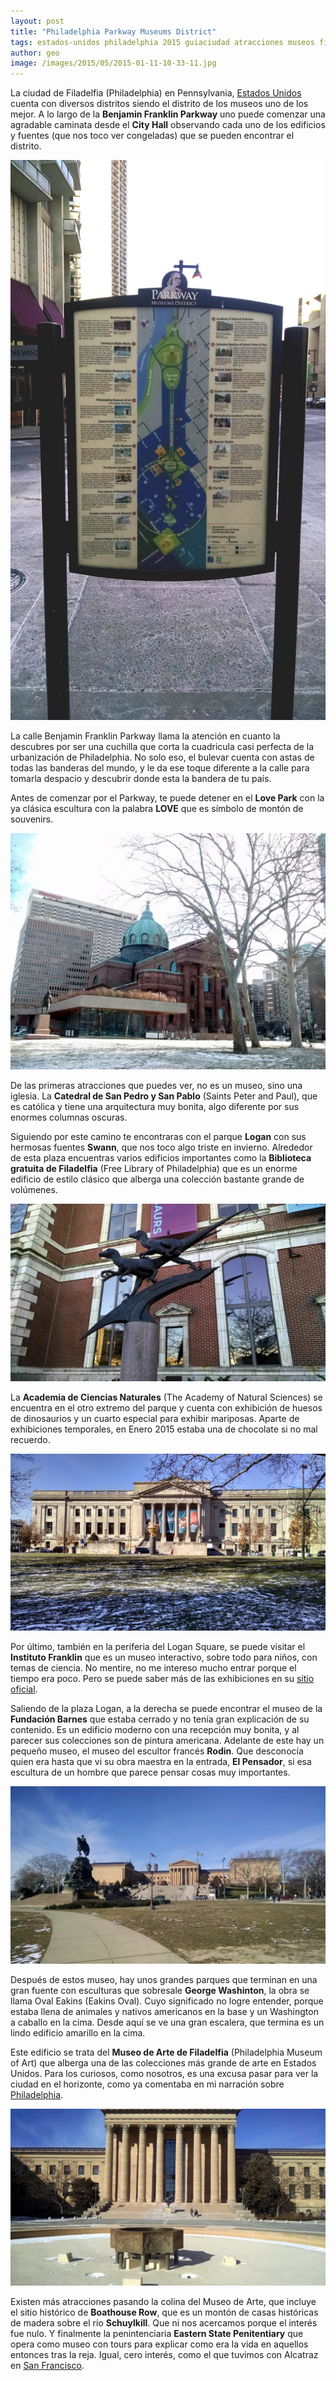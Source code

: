 ```yaml
---
layout: post
title: "Philadelphia Parkway Museums District"
tags: estados-unidos philadelphia 2015 guiaciudad atracciones museos filadelfia
author: geo
image: /images/2015/05/2015-01-11-10-33-11.jpg
---
```

La ciudad de Filadelfia (Philadelphia) en Pennsylvania, [Estados Unidos](/tag/estados-unidos) cuenta con diversos distritos siendo el distrito de los museos uno de los mejor. A lo largo de la **Benjamin Franklin Parkway** uno puede comenzar una agradable caminata desde el **City Hall** observando cada uno de los edificios y fuentes (que nos toco ver congeladas) que se pueden encontrar el distrito.

![Lámina con el mapa del Parkway](/images/2015/05/2015-01-11-10-41-35.jpg)

La calle Benjamin Franklin Parkway llama la atención en cuanto la descubres por ser una cuchilla que corta la cuadricula casi perfecta de la urbanización de Philadelphia. No solo eso, el bulevar cuenta con astas de todas las banderas del mundo, y le da ese toque diferente a la calle para tomarla despacio y descubrir donde esta la bandera de tu país.

Antes de comenzar por el Parkway, te puede detener en el **Love Park** con la ya clásica escultura con la palabra **LOVE** que es símbolo de montón de souvenirs. 

![Catedral de San Pedro y San Pablo](/images/2015/05/2015-01-11-12-20-39.jpg)

De las primeras atracciones que puedes ver, no es un museo, sino una iglesia. La **Catedral de San Pedro y San Pablo** (Saints Peter and Paul), que es católica y tiene una arquitectura muy bonita, algo diferente por sus enormes columnas oscuras. 

Siguiendo por este camino te encontraras con el parque **Logan** con sus hermosas fuentes **Swann**, que nos toco algo triste en invierno. Alrededor de esta plaza encuentras varios edificios importantes como la **Biblioteca gratuita de Filadelfia** (Free Library of Philadelphia) que es un enorme edificio de estilo clásico que alberga una colección bastante grande de volúmenes.

![Velociraptores en entrada a La Academia de Ciencias Naturales](/images/2015/05/2015-01-11-10-47-37.jpg)

La **Academia de Ciencias Naturales** (The Academy of Natural Sciences) se encuentra en el otro extremo del parque y cuenta con exhibición de huesos de dinosaurios y un cuarto especial para exhibir mariposas. Aparte de exhibiciones temporales, en Enero 2015 estaba una de chocolate si no mal recuerdo.

![Fachada del Instituto Franklin](/images/2015/05/2015-01-11-10-49-58.jpg)

Por último, también en la periferia del Logan Square, se puede visitar el **Instituto Franklin** que es un museo interactivo, sobre todo para niños, con temas de ciencia. No mentire, no me intereso mucho entrar porque el tiempo era poco. Pero se puede saber más de las exhibiciones en su [sitio oficial](https://www.fi.edu/).

Saliendo de la plaza Logan, a la derecha se puede encontrar el museo de la **Fundación Barnes** que estaba cerrado y no tenía gran explicación de su contenido. Es un edificio moderno con una recepción muy bonita, y al parecer sus colecciones son de pintura americana. Adelante de este hay un pequeño museo, el museo del escultor francés **Rodin**. Que desconocía quien era hasta que vi su obra maestra en la entrada, **El Pensador**, si esa escultura de un hombre que parece pensar cosas muy importantes.

![Eakins Oval y Museo de Arte en la cima](/images/2015/05/2015-01-11-11-38-18.jpg)

Después de estos museo, hay unos grandes parques que terminan en una gran fuente con esculturas que sobresale **George Washinton**, la obra se llama Oval Eakins (Eakins Oval). Cuyo significado no logre entender, porque estaba llena de animales y nativos americanos en la base y un Washington a caballo en la cima. Desde aquí se ve una gran escalera, que termina es un lindo edificio amarillo en la cima.

Este edificio se trata del **Museo de Arte de Filadelfia** (Philadelphia Museum of Art) que alberga una de las colecciones más grande de arte en Estados Unidos. Para los curiosos, como nosotros, es una excusa pasar para ver la ciudad en el horizonte, como ya comentaba en mi narración sobre [Philadelphia](/philadelphia/).

![Museo de Arte de Filadelfia](/images/2015/05/2015-01-11-11-48-20.jpg)

Existen más atracciones pasando la colina del Museo de Arte, que incluye el sitio histórico de **Boathouse Row**, que es un montón de casas históricas de madera sobre el río **Schuylkill**. Que ni nos acercamos porque el interés fue nulo. Y finalmente la penintenciaria **Eastern State Penitentiary** que opera como museo con tours para explicar como era la vida en aquellos entonces tras la reja. Igual, cero interés, como el que tuvimos con Alcatraz en [San Francisco](/tag/san-francisco).